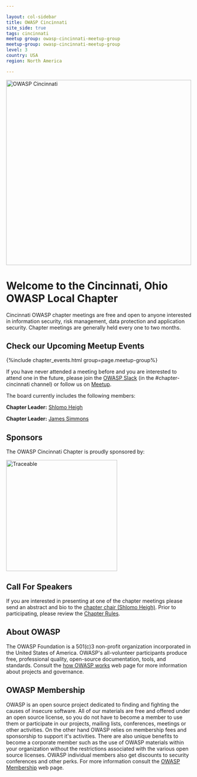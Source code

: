 ```yaml
---

layout: col-sidebar
title: OWASP Cincinnati
site_side: true
tags: cincinnati
meetup group: owasp-cincinnati-meetup-group
meetup-group: owasp-cincinnati-meetup-group
level: 3
country: USA
region: North America

---
```

<!-- rebuild -->

<img src="assets/images/logos/OWASP_CINCINNATI_BANNER.png" alt="OWASP Cincinnati" width="500"/>

# Welcome to the Cincinnati, Ohio OWASP Local Chapter

Cincinnati OWASP chapter meetings are free and open to anyone interested in
information security, risk management, data protection and application security.
Chapter meetings are generally held every one to two months.

## Check our Upcoming Meetup Events

{%include chapter_events.html group=page.meetup-group%}

If you have never attended a meeting before and you are interested to attend one
in the future, please join the [OWASP Slack](https://owasp.org/slack/invite)
(in the #chapter-cincinnati channel) or follow us on
[Meetup](https://www.meetup.com/owasp-cincinnati-meetup-group/).

The board currently includes the following members:

**Chapter Leader:** [Shlomo Heigh](mailto:shlomo.heigh@owasp.org)

**Chapter Leader:** [James Simmons](mailto:j.simmons@owasp.org)

## Sponsors

The OWASP Cincinnati Chapter is proudly sponsored by:

<a href="https://traceable.ai/">
    <img src="assets/images/traceable-logo.png" alt="Traceable" width="300"/>
</a>

## Call For Speakers

If you are interested in presenting at one of the chapter meetings
please send an abstract and bio to the
[chapter chair (Shlomo Heigh)](mailto:shlomo.heigh@owasp.org). Prior to participating,
please review the [Chapter Rules](https://owasp.org/www-policy/operational/chapters).

## About OWASP

The OWASP Foundation is a 501(c)3 non-profit organization incorporated
in the United States of America. OWASP's all-volunteer participants
produce free, professional quality, open-source documentation, tools,
and standards. Consult the [how OWASP
works](https://www.owasp.org/index.php/How_OWASP_Works) web page for
more information about projects and governance.

## OWASP Membership

OWASP is an open source project dedicated to finding and fighting the causes of
insecure software. All of our materials are free and offered under an open
source license, so you do not have to become a member to use them or participate
in our projects, mailing lists, conferences, meetings or other activities. On
the other hand OWASP relies on membership fees and sponsorship to support it's
activities. There are also unique benefits to become a corporate member such as
the use of OWASP materials within your organization without the restrictions
associated with the various open source licenses. OWASP individual members also
get discounts to security conferences and other perks. For more information
consult the [OWASP Membership](https://www.owasp.org/index.php/Membership) web
page.
